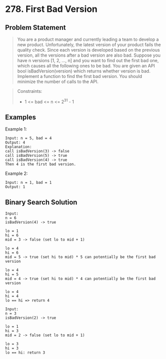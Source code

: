 # 278. First Bad Version

## Problem Statement

> You are a product manager and currently leading a team to develop a new product. Unfortunately, the latest version of your product fails the quality check. Since each version is developed based on the previous version, all the versions after a bad version are also bad.
> Suppose you have n versions [1, 2, ..., n] and you want to find out the first bad one, which causes all the following ones to be bad.
> You are given an API bool isBadVersion(version) which returns whether version is bad. Implement a function to find the first bad version. You should minimize the number of calls to the API.

> Constraints:
>
> - 1 <= bad <= n <= 2<sup>31</sup> - 1

## Examples

Example 1:

```
Input: n = 5, bad = 4
Output: 4
Explanation:
call isBadVersion(3) -> false
call isBadVersion(5) -> true
call isBadVersion(4) -> true
Then 4 is the first bad version.
```

Example 2:

```
Input: n = 1, bad = 1
Output: 1
```

## Binary Search Solution

```
Input:
n = 6
isBadVersion(4) -> true

lo = 1
hi = 6
mid = 3 -> false (set lo to mid + 1)

lo = 4
hi = 6
mid = 5 -> true (set hi to mid) * 5 can potentially be the first bad version

lo = 4
hi = 5
mid = 4 -> true (set hi to mid) * 4 can potentially be the first bad version

lo = 4
hi = 4
lo == hi => return 4
```

```
Input:
n = 3
isBadVersion(2) -> true

lo = 1
hi = 3
mid = 2 -> false (set lo to mid + 1)

lo = 3
hi = 3
lo == hi: return 3
```
